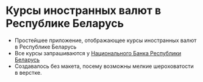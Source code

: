 # Курсы иностранных валют в Республике Беларусь

- Простейшее приложение, отображающее курсы иностранных валют в Республике Беларусь
- Все курсы запрашиваются у [Национального Банка Республики Беларусь](https://www.nbrb.by/statistics/rates/ratesdaily.asp)
- Создавалось без макета, посему возможны мелкие шероховатости в верстке.
